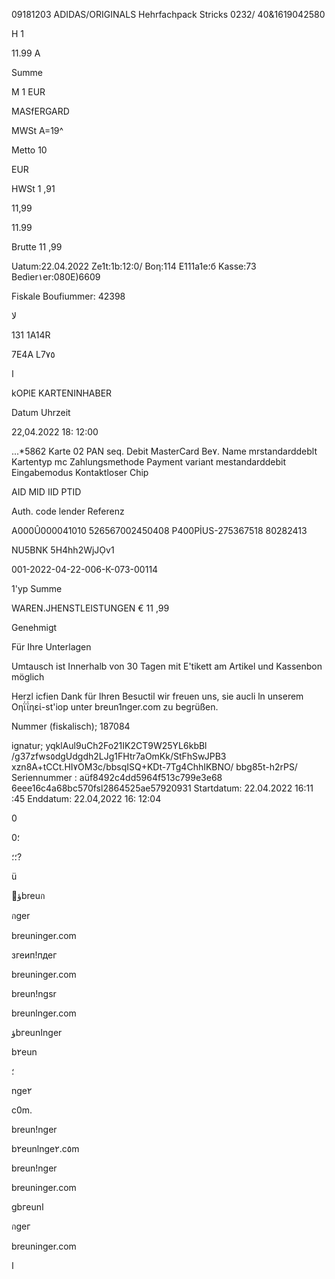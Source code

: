 09181203
ADIDAS/ORIGINALS
Hehrfachpack Stricks
0232/ 40&1619042580

H  1

11.99 A

Summe

M  1  EUR

MASfERGARD

MWSt
Α=19^

Metto
10

EUR

HWSt
1 ,91

11,99

11.99

Brutte
11 ,99

Uatum:22.04.2022  Ze1t:1b:12:0/  Βοη:114
Е111а1е؛б  Kasse:73  Bedìer١er:080E)6609

Fiskale  Boufiummer:  42398

لا

131 1A14R

7Ε4Α  L7٧٥

ا

kOPlE  KARTENINHABER

Datum
Uhrzeit

22,04.2022
18: 12:00

...*5862
Karte
02
PAN  seq.
Debit  MasterCard
Be٧.  Name
mrstandarddeblt
Kartentyp
mc
Zahlungsmethode
Payment  variant  mestandarddebit
Eingabemodus  Kontaktloser  Chip

AID
MID
IID
PTID

Auth.  code
lender
Referenz

A000Û000041010
526567002450408
P400PİUS-275367518
80282413

NU5BNK
5H4hh2WjJỌv1

001-2022-04-22-006-К-073-00114

1'yp
Summe

WAREN.JHENSTLEISTUNGEN
€  11 ,99

Genehmigt

Für  Ihre  Unterlagen

Umtausch  ist  Innerhalb  von  30  Tagen  mit
E'tikett  am  Artikel  und  Kassenbon  möglich

Herzl icfien  Dank  für  Ihren  Besuctil  wir
freuen  uns,  sie  aucli  ln  unserem
Οηΐΐηεί-st'iop  unter  breun1nger.com  zu
begrüßen.

Nummer  (fiskalisch);  187084

ignatur;  yqklAul9uCh2Fo21IK2CT9W25YL6kbBl
/g37zfws٥dgUdgdh2LJg1FHtr7aOmKk/StFhSwJPB3
xzn8A+tCCt.HI٧OM3c/bbsqISQ+KDt-7Tg4ChhIKBNO/
bbg85t-h2rPS/
Seriennummer :  aüf8492c4dd5964f513c799e3e68
6eee16c4a68bc570fsl2864525ae57920931
Startdatum:  22.04.2022  16:11 :45
Enddatum:  22.04,2022  16: 12:04

0

؛0

؛؛?

ü

ؤbreuก

กger

breuninger.com

згеип!пдег

breuninger.com

breun!ngsr

breunlnger.com

ؤbгeunاnger

b٢eun

؛

nge٢

c0m.

breun!nger

b٢eunlnge٢.c٥m

breun!nger

breuninger.com

gbгeunا

กgeг

breuninger.com

ا
